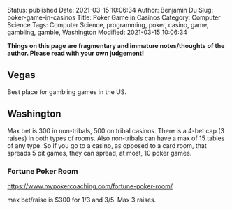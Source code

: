 Status: published
Date: 2021-03-15 10:06:34
Author: Benjamin Du
Slug: poker-game-in-casinos
Title: Poker Game in Casinos
Category: Computer Science
Tags: Computer Science, programming, poker, casino, game, gambling, gamble, Washington
Modified: 2021-03-15 10:06:34

**Things on this page are fragmentary and immature notes/thoughts of the author. Please read with your own judgement!**

## Vegas

Best place for gambling games in the US.

## Washington

Max bet is 300 in non-tribals, 
500 on tribal casinos. 
There is a 4-bet cap (3 raises) in both types of rooms. 
Also non-tribals can have a max of 15 tables of any type. 
So if you go to a casino, as opposed to a card room, that spreads 5 pit games, they can spread, at most, 10 poker games.

### Fortune Poker Room

https://www.mypokercoaching.com/fortune-poker-room/

max bet/raise is $300 for 1/3 and 3/5. Max 3 raises.